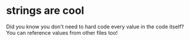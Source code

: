 # strings are cool

Did you know you don't need to hard code every value in the code itself? You can reference values from other files too!
